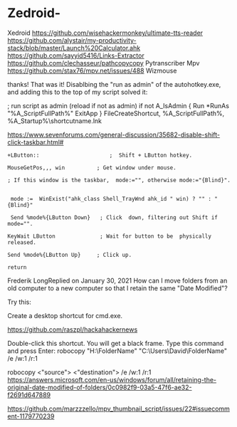 # Zedroid-
Xedroid
https://github.com/wisehackermonkey/ultimate-tts-reader
https://github.com/alystair/my-productivity-stack/blob/master/Launch%20Calculator.ahk
https://github.com/sayyid5416/Links-Extractor
https://github.com/clechasseur/pathcopycopy
Pytranscriber
Mpv https://github.com/stax76/mpv.net/issues/488
Wizmouse

thanks! That was it! Disablbing the "run as admin" of the autohotkey.exe, and adding this to the top of my script solved it: 

; run script as admin (reload if not as admin) if not A_IsAdmin  {    Run *RunAs "%A_ScriptFullPath%"     ExitApp }
FileCreateShortcut, %A_ScriptFullPath%, %A_Startup%\shortcutname.lnk



https://www.sevenforums.com/general-discussion/35682-disable-shift-click-taskbar.html#

    +LButton::                      ;  Shift + LButton hotkey.

    MouseGetPos,,, win          ; Get window under mouse.

    ; If this window is the taskbar,  mode:="", otherwise mode:="{Blind}".

   
     mode :=  WinExist("ahk_class Shell_TrayWnd ahk_id " win) ? "" : "{Blind}"

     Send %mode%{LButton Down}   ; Click  down, filtering out Shift if mode="".

    KeyWait LButton              ; Wait for button to be  physically released.

    Send %mode%{LButton Up}     ; Click up.

    return

Frederik LongReplied on January 30, 2021
How can I move folders from an old computer to a new computer so that I retain the same "Date Modified"?

Try this:

Create a desktop shortcut for cmd.exe.

https://github.com/raszpl/hackahackernews


Double-click this shortcut. You will get a black frame.
Type this command and press Enter:
robocopy  "H:\FolderName"  "C:\Users\David\FolderName"  /e  /w:1  /r:1


robocopy <"source"> <"destination">  /e  /w:1  /r:1
https://answers.microsoft.com/en-us/windows/forum/all/retaining-the-original-date-modified-of-folders/0c0982f9-03a5-47f6-ae32-f2691d647889

https://github.com/marzzzello/mpv_thumbnail_script/issues/22#issuecomment-1179770239

